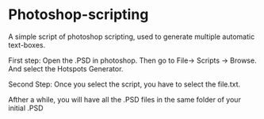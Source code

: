 # Photoshop-scripting
A simple script of photoshop scripting, used to generate multiple automatic text-boxes. 



First step: Open the .PSD in photoshop. Then go to File-> Scripts -> Browse. And select the Hotspots Generator.

Second Step: Once you select the script, you have to select the file.txt.

Afther a while, you will have all the .PSD files in the same folder of your initial .PSD
